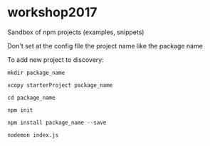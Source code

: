 # workshop2017
Sandbox of npm projects (examples, snippets)

Don't set at the config file the project name like the package name

To add new project to discovery:

`mkdir package_name`

`xcopy starterProject package_name`

`cd package_name`

`npm init`

`npm install package_name --save`

`nodemon index.js`
